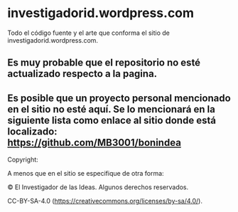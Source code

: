 # investigadorid.wordpress.com
Todo el código fuente y el arte que conforma el sitio de investigadorid.wordpress.com.

Es muy probable que el repositorio no esté actualizado respecto a la pagina.
-----------------------
Es posible que un proyecto personal mencionado en el sitio no esté aquí.
Se lo mencionará en la siguiente lista como enlace al sitio donde está localizado:
https://github.com/MB3001/bonindea
-----------------------



Copyright:

A menos que en el sitio se especifique de otra forma:

© El Investigador de las Ideas. Algunos derechos reservados.

CC-BY-SA-4.0 (https://creativecommons.org/licenses/by-sa/4.0/).

